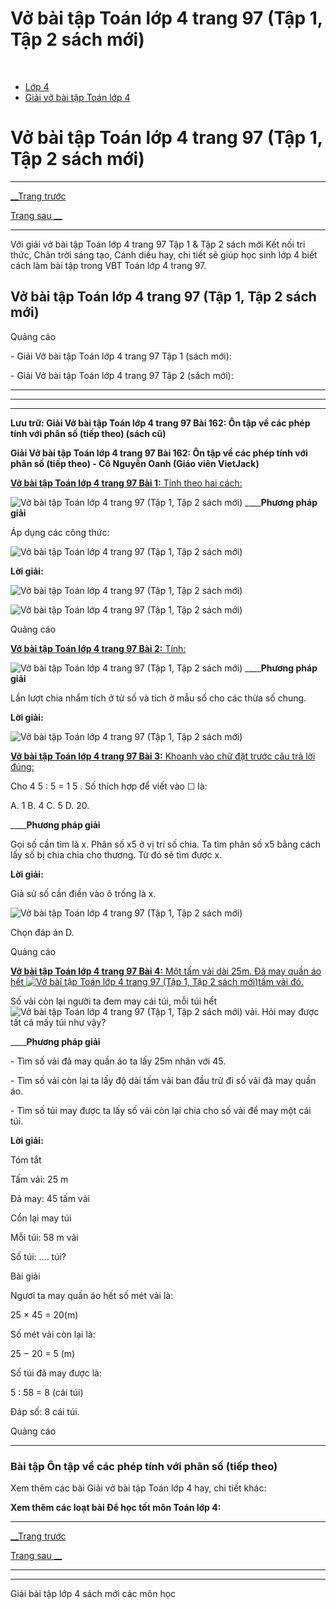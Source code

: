 # Vở bài tập Toán lớp 4 trang 97 (Tập 1, Tập 2 sách mới)

﻿

  * [Lớp 4](https://vietjack.com/series/lop-4.jsp)
  * [Giải vở bài tập Toán lớp 4](https://vietjack.com/giai-vo-bai-tap-toan-4/index.jsp)



# Vở bài tập Toán lớp 4 trang 97 (Tập 1, Tập 2 sách mới)

* * *

[__Trang trước](https://vietjack.com/giai-vo-bai-tap-toan-4/bai-161-on-tap-ve-cac-phep-tinh-voi-phan-so-tiep-theo.jsp)

[Trang sau __](https://vietjack.com/giai-vo-bai-tap-toan-4/bai-163-on-tap-ve-cac-phep-tinh-voi-phan-so-tiep-theo.jsp)

* * *

Với giải vở bài tập Toán lớp 4 trang 97 Tập 1 & Tập 2 sách mới Kết nối tri thức, Chân trời sáng tạo, Cánh diều hay, chi tiết sẽ giúp học sinh lớp 4 biết cách làm bài tập trong VBT Toán lớp 4 trang 97.

## Vở bài tập Toán lớp 4 trang 97 (Tập 1, Tập 2 sách mới)

Quảng cáo

\- Giải Vở bài tập Toán lớp 4 trang 97 Tập 1 (sách mới):

\- Giải Vở bài tập Toán lớp 4 trang 97 Tập 2 (sách mới):

* * *

* * *

* * *

**Lưu trữ: Giải Vở bài tập Toán lớp 4 trang 97 Bài 162: Ôn tập về các phép tính với phân số (tiếp theo) (sách cũ)**

**Giải Vở bài tập Toán lớp 4 trang 97 Bài 162: Ôn tập về các phép tính với phân số (tiếp theo) - Cô Nguyễn Oanh (Giáo viên VietJack)**

[**Vở bài tập Toán lớp 4 trang 97 Bài 1:** Tính theo hai cách: ](https://vietjack.com/giai-vo-bai-tap-toan-4/bai-1-trang-97-vbt-toan-4-tap-2.jsp)

![Vở bài tập Toán lớp 4 trang 97 \(Tập 1, Tập 2 sách mới\)](https://vietjack.com/giai-vo-bai-tap-toan-4/images/bai-1-trang-97-vbt-toan-4-tap-2.PNG) ____**Phương pháp giải**

Áp dụng các công thức:

![Vở bài tập Toán lớp 4 trang 97 \(Tập 1, Tập 2 sách mới\)](https://vietjack.com/giai-vo-bai-tap-toan-4/images/2022-bai-1-trang-97-vbt-toan-4-tap-2-sua2022.PNG)

**Lời giải:**

![Vở bài tập Toán lớp 4 trang 97 \(Tập 1, Tập 2 sách mới\)](https://vietjack.com/giai-vo-bai-tap-toan-4/images/2022-bai-1-trang-97-vbt-toan-4-tap-2-1-sua2022.PNG)

![Vở bài tập Toán lớp 4 trang 97 \(Tập 1, Tập 2 sách mới\)](https://vietjack.com/giai-vo-bai-tap-toan-4/images/2022-bai-1-trang-97-vbt-toan-4-tap-2-2-sua2022.PNG)

Quảng cáo

[**Vở bài tập Toán lớp 4 trang 97 Bài 2:** Tính: ](https://vietjack.com/giai-vo-bai-tap-toan-4/bai-2-trang-97-vbt-toan-4-tap-2.jsp)

![Vở bài tập Toán lớp 4 trang 97 \(Tập 1, Tập 2 sách mới\)](https://vietjack.com/giai-vo-bai-tap-toan-4/images/bai-2-trang-97-vbt-toan-4-tap-2-a.PNG) ____**Phương pháp giải**

Lần lượt chia nhẩm tích ở tử số và tích ở mẫu số cho các thừa số chung.

**Lời giải:**

![Vở bài tập Toán lớp 4 trang 97 \(Tập 1, Tập 2 sách mới\)](https://vietjack.com/giai-vo-bai-tap-toan-4/images/bai-2-trang-97-vbt-toan-4-tap-2-b.PNG)

[**Vở bài tập Toán lớp 4 trang 97 Bài 3:** Khoanh vào chữ đặt trước câu trả lời đúng: ](https://vietjack.com/giai-vo-bai-tap-toan-4/bai-3-trang-97-vbt-toan-4-tap-2.jsp)

Cho  4 5 : 5 = 1 5 . Số thích hợp để viết vào ☐ là: 

A. 1 B. 4 C. 5 D. 20.

____**Phương pháp giải**

Gọi số cần tìm là x. Phân số x5 ở vị trí số chia. Ta tìm phân số x5 bằng cách lấy số bị chia chia cho thương. Từ đó sẽ tìm được x.

**Lời giải:**

Giả sử số cần điền vào ô trống là x.

![Vở bài tập Toán lớp 4 trang 97 \(Tập 1, Tập 2 sách mới\)](https://vietjack.com/giai-vo-bai-tap-toan-4/images/2022-bai-3-trang-97-vbt-toan-4-tap-2-sua2022.PNG)

Chọn đáp án D.

Quảng cáo

[**Vở bài tập Toán lớp 4 trang 97 Bài 4:** Một tấm vải dài 25m. Đã may quần áo hết ![Vở bài tập Toán lớp 4 trang 97 \(Tập 1, Tập 2 sách mới\)](https://vietjack.com/giai-vo-bai-tap-toan-4/images/bai-4-trang-97-vbt-toan-4-tap-2.PNG)tấm vải đó.](https://vietjack.com/giai-vo-bai-tap-toan-4/bai-4-trang-97-vbt-toan-4-tap-2.jsp)

Số vải còn lại người ta đem may cái túi, mỗi túi hết ![Vở bài tập Toán lớp 4 trang 97 \(Tập 1, Tập 2 sách mới\)](https://vietjack.com/giai-vo-bai-tap-toan-4/images/bai-4-trang-97-vbt-toan-4-tap-2-1.PNG) vải. Hỏi may được tất cả mấy túi như vậy?

____**Phương pháp giải**

\- Tìm số vải đã may quần áo ta lấy 25m nhân với 45.

\- Tìm số vải còn lại ta lấy độ dài tấm vải ban đầu trừ đi số vải đã may quần áo.

\- Tìm số túi may được ta lấy số vải còn lại chia cho số vải để may một cái túi.

**Lời giải:**

Tóm tắt

Tấm vải: 25 m

Đã may: 45 tấm vải

Cồn lại may túi

Mỗi túi: 58 m vải

Số túi: .... túi?

Bài giải

Ngươi ta may quần áo hết số mét vải là:

25 × 45 = 20(m)

Số mét vải còn lại là:

25 − 20 = 5 (m)

Số túi đã may được là:

5 : 58 = 8 (cái túi)

Đáp số: 8 cái túi.

Quảng cáo

* * *

### **Bài tập Ôn tập về các phép tính với phân số (tiếp theo)**

Xem thêm các bài Giải vở bài tập Toán lớp 4 hay, chi tiết khác:

**Xem thêm các loạt bài Để học tốt môn Toán lớp 4:**

* * *

[__Trang trước](https://vietjack.com/giai-vo-bai-tap-toan-4/bai-161-on-tap-ve-cac-phep-tinh-voi-phan-so-tiep-theo.jsp)

[Trang sau __](https://vietjack.com/giai-vo-bai-tap-toan-4/bai-163-on-tap-ve-cac-phep-tinh-voi-phan-so-tiep-theo.jsp)

* * *

* * *

Giải bài tập lớp 4 sách mới các môn học
